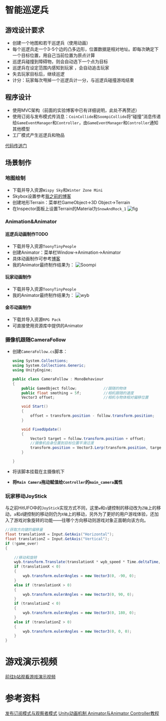 # 智能巡逻兵
## 游戏设计要求
- 创建一个地图和若干巡逻兵（使用动画）
- 每个巡逻兵走一个3-5个边的凸多边形，位置数据是相对地址。即每次确定下一个目标位置，用自己当前位置为原点计算
- 巡逻兵碰撞到障碍物，则会自动选下一个点为目标
- 巡逻兵在设定范围内感知到玩家 ，会自动追击玩家
- 失去玩家目标后，继续巡逻
- 计分：玩家每次甩掉一个巡逻兵计一分，与巡逻兵碰撞游戏结束

## 程序设计
- 使用MVC架构（前面的实验博客中已有详细说明，此处不再赘述）
- 使用订阅与发布模式传消息：`CoinCollide`和`SoompiCollide`将“碰撞”消息传递给`GameEventManager`和`Controller`，由`GameEventManager`和`Controller`通知其他模型
- 工厂模式产生巡逻兵和物品

[代码传送门](https://github.com/Jie-Re/Unity3dProgrammingAndDesign/tree/master/EscapeSoompi)
## 场景制作
### 地图绘制
- 下载并导入资源`Wispy Sky`和`Winter Zone Mini`
- Skybox设置参考[我之前的博客](https://blog.csdn.net/xxiangyusb/article/details/101618889)
- 创建地形Terrain：菜单栏GameObject->3D Object->Terrain
- 在Inspector面板上设置Terrain的Material为`SnowAndRock_1`
![fig](https://img-blog.csdnimg.cn/20191103095857144.PNG?x-oss-process=image/watermark,type_ZmFuZ3poZW5naGVpdGk,shadow_10,text_aHR0cHM6Ly9ibG9nLmNzZG4ubmV0L3h4aWFuZ3l1c2I=,size_16,color_FFFFFF,t_70)
### Animation&Animator
#### 巡逻兵动画制作TODO
- 下载并导入资源`ToonyTinyPeople`
- 创建Animator：菜单栏Window->Animation->Animator
- 具体动画制作可参考[博客](https://blog.csdn.net/ChinarCSDN/article/details/81437311)
- 我的Animator最终制作结果为：
![Soompi](https://img-blog.csdnimg.cn/20191103231625782.PNG?x-oss-process=image/watermark,type_ZmFuZ3poZW5naGVpdGk,shadow_10,text_aHR0cHM6Ly9ibG9nLmNzZG4ubmV0L3h4aWFuZ3l1c2I=,size_16,color_FFFFFF,t_70)
#### 玩家动画制作
- 下载并导入资源`ToonyTinyPeople`
- 我的Animator最终制作结果为：
![wyb](https://img-blog.csdnimg.cn/20191103231644563.PNG?x-oss-process=image/watermark,type_ZmFuZ3poZW5naGVpdGk,shadow_10,text_aHR0cHM6Ly9ibG9nLmNzZG4ubmV0L3h4aWFuZ3l1c2I=,size_16,color_FFFFFF,t_70)
#### 金币动画制作
- 下载并导入资源`RPG Pack`
- 可直接使用资源库中提供的Animator
### 摄像机跟随CameraFollow
- 创建`CameraFollow.cs`脚本：

	```csharp
	using System.Collections;
	using System.Collections.Generic;
	using UnityEngine;
	
	public class CameraFollow : MonoBehaviour
	{
	    public GameObject follow;            //跟随的物体
	    public float smothing = 5f;          //相机跟随的速度
	    Vector3 offset;                      //相机与物体相对偏移位置
	
	    void Start()
	    {
	        offset = transform.position - follow.transform.position;
	    }
	
	    void FixedUpdate()
	    {
	        Vector3 target = follow.transform.position + offset;
	        //摄像机自身位置到目标位置平滑过渡
	        transform.position = Vector3.Lerp(transform.position, target, smothing * Time.deltaTime);
	    }
	
	}
	```

- 将该脚本挂载在主摄像机下
- **将`Main Camera`拖动赋值给`Controller`的`main_camera`属性**
### 玩家移动JoyStick
与之前HitUFO中的`JoyStick`实现方式不同，这里`w`和`s`键控制的移动改为`Z轴`上的移动，`a`和`d`键控制的移动则仍为`X轴`上的移动，另外为了更好的用户游戏体验，还加入了游戏对象旋转的功能——往哪个方向移动则游戏对象正面朝向该方向。

```csharp
//获取方向键的偏移量
float translationX = Input.GetAxis("Horizontal");
float translationZ = Input.GetAxis("Vertical");
if (!game_over)
{
    
    //移动和旋转
    wyb.transform.Translate(translationX * wyb_speed * Time.deltaTime, 0, translationZ * wyb_speed * Time.deltaTime, Space.World);
    if (translationX < 0)
    {
        wyb.transform.eulerAngles = new Vector3(0, -90, 0);
    }
    else if (translationX > 0)
    {
        wyb.transform.eulerAngles = new Vector3(0, 90, 0);
    }
    if (translationZ < 0)
    {
        wyb.transform.eulerAngles = new Vector3(0, 180, 0);
    }
    else if (translationZ > 0)
    {
        wyb.transform.eulerAngles = new Vector3(0, 0, 0);
    }
}

```
# 游戏演示视频
[前往b站观看游戏演示视频](https://www.bilibili.com/video/av74460388/)
# 参考资料
[发布订阅模式与观察者模式](https://segmentfault.com/a/1190000018706349)
[Unity动画机制 Animator与Animator Controller教程](https://blog.csdn.net/ChinarCSDN/article/details/81437311)
